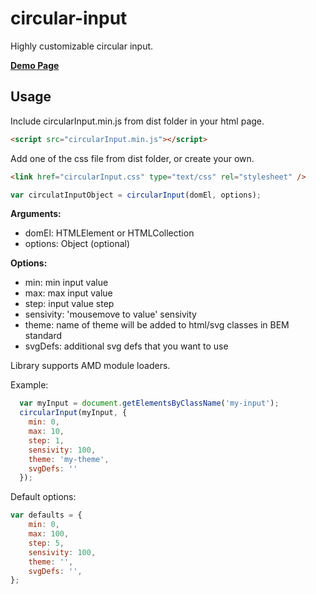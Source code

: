 # circular-input
Highly customizable circular input.

__<a href="http://krzysztof-grzybek.github.io/circular-input" target="_blank">Demo Page</a>__

Usage
-------

Include circularInput.min.js from dist folder in your html page.
~~~~ html
<script src="circularInput.min.js"></script>
~~~~

Add one of the css file from dist folder, or create your own.

~~~~ html
<link href="circularInput.css" type="text/css" rel="stylesheet" />
~~~~

~~~~ javascript
var circulatInputObject = circularInput(domEl, options);
~~~~

__Arguments:__
* domEl: HTMLElement or HTMLCollection
* options: Object (optional)

__Options:__
* min: min input value
* max: max input value
* step: input value step
* sensivity: 'mousemove to value' sensivity
* theme: name of theme will be added to html/svg classes in BEM standard
* svgDefs: additional svg defs that you want to use

Library supports AMD module loaders.

Example:

~~~~ javascript
  var myInput = document.getElementsByClassName('my-input');
  circularInput(myInput, {
    min: 0,
    max: 10,
    step: 1,
    sensivity: 100,
    theme: 'my-theme',
    svgDefs: ''
  });
~~~~

Default options:

~~~~ javascript
var defaults = {
    min: 0,
    max: 100,
    step: 5,
    sensivity: 100,
    theme: '',
    svgDefs: '',
};
~~~~
